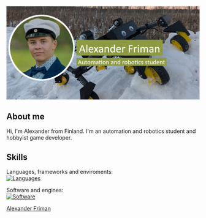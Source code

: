 ![Banner](https://github.com/alexanderfriman/alexanderfriman/blob/main/A_RoboticsBanner.png)

## About me
Hi, I'm Alexander from Finland. I'm an automation and robotics student and hobbyist game developer.

## Skills
Languages, frameworks and enviroments:<br/>
[![Languages](https://skillicons.dev/icons?i=js,html,css,c,cs,py,scala,nodejs,express)]()

Software and engines:<br/>
[![Software](https://skillicons.dev/icons?i=arduino,blender,godot,unity,idea,vscode)]()

<script src="https://platform.linkedin.com/badges/js/profile.js" async defer type="text/javascript"></script>
<div class="badge-base LI-profile-badge" data-locale="en_US" data-size="medium" data-theme="light" data-type="VERTICAL" data-vanity="alexander-friman" data-version="v1"><a class="badge-base__link LI-simple-link" href="https://fi.linkedin.com/in/alexander-friman?trk=profile-badge">Alexander Friman</a></div>
              

